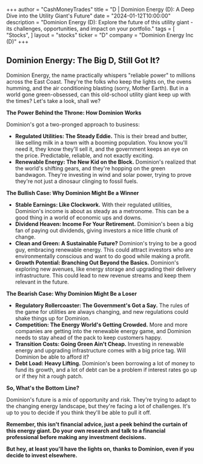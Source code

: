 +++
author = "CashMoneyTrades"
title = "D |  Dominion Energy (D): A Deep Dive into the Utility Giant's Future"
date = "2024-01-12T10:00:00"
description = "Dominion Energy (D):  Explore the future of this utility giant -  its challenges, opportunities, and impact on your portfolio."
tags = [
"Stocks",
]
layout = "stocks"
ticker = "D"
company = "Dominion Energy Inc (D)"
+++
        


## Dominion Energy: The Big D, Still Got It?

Dominion Energy, the name practically whispers "reliable power" to millions across the East Coast. They're the folks who keep the lights on, the ovens humming, and the air conditioning blasting (sorry, Mother Earth). But in a world gone green-obsessed, can this old-school utility giant keep up with the times? Let's take a look, shall we?

**The Power Behind the Throne: How Dominion Works**

Dominion's got a two-pronged approach to business:

* **Regulated Utilities: The Steady Eddie.** This is their bread and butter, like selling milk in a town with a booming population. You know you'll need it, they know they'll sell it, and the government keeps an eye on the price. Predictable, reliable, and not exactly exciting. 
* **Renewable Energy: The New Kid on the Block.** Dominion's realized that the world's shifting gears, and they're hopping on the green bandwagon.  They're investing in wind and solar power, trying to prove they're not just a dinosaur clinging to fossil fuels. 

**The Bullish Case: Why Dominion Might Be a Winner**

* **Stable Earnings: Like Clockwork.** With their regulated utilities, Dominion's income is about as steady as a metronome. This can be a good thing in a world of economic ups and downs.
* **Dividend Heaven: Income For Your Retirement.** Dominion's been a big fan of paying out dividends, giving investors a nice little chunk of change.  
* **Clean and Green:  A Sustainable Future?**  Dominion's trying to be a good guy, embracing renewable energy. This could attract investors who are environmentally conscious and want to do good while making a profit. 
* **Growth Potential:  Branching Out Beyond the Basics.**  Dominion's exploring new avenues, like energy storage and upgrading their delivery infrastructure. This could lead to new revenue streams and keep them relevant in the future.

**The Bearish Case: Why Dominion Might Be a Loser**

* **Regulatory Rollercoaster:  The Government's Got a Say.** The rules of the game for utilities are always changing, and new regulations could shake things up for Dominion. 
* **Competition:  The Energy World's Getting Crowded.**  More and more companies are getting into the renewable energy game, and Dominion needs to stay ahead of the pack to keep customers happy.
* **Transition Costs:  Going Green Ain't Cheap.** Investing in renewable energy and upgrading infrastructure comes with a big price tag. Will Dominion be able to afford it? 
* **Debt Load:  Heavy Lifting.** Dominion's been borrowing a lot of money to fund its growth, and a lot of debt can be a problem if interest rates go up or if they hit a rough patch.

**So, What's the Bottom Line?**

Dominion's future is a mix of opportunity and risk. They're trying to adapt to the changing energy landscape, but they're facing a lot of challenges.  It's up to you to decide if you think they'll be able to pull it off. 

**Remember, this isn't financial advice, just a peek behind the curtain of this energy giant. Do your own research and talk to a financial professional before making any investment decisions.** 

**But hey, at least you'll have the lights on, thanks to Dominion, even if you decide to invest elsewhere.** 

        